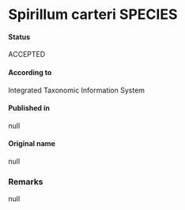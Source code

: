 Spirillum carteri SPECIES
=======

#### Status
ACCEPTED

#### According to
Integrated Taxonomic Information System

#### Published in
null

#### Original name
null

### Remarks
null